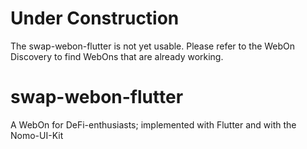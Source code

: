 # Under Construction

The swap-webon-flutter is not yet usable.
Please refer to the WebOn Discovery to find WebOns that are already working.

# swap-webon-flutter
A WebOn for DeFi-enthusiasts; implemented with Flutter and with the Nomo-UI-Kit
